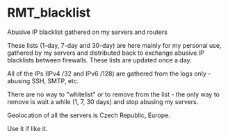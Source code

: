 # RMT_blacklist
Abusive IP blacklist gathered on my servers and routers

These lists (1-day, 7-day and 30-day) are here mainly for my personal use, gathered by my servers and distributed back to exchange abusive IP blacklists between firewalls. These lists are updated once a day.

All of the IPs (IPv4 /32 and IPv6 /128) are gathered from the logs only - abusing SSH, SMTP, etc.

There are no way to "whitelist" or to remove from the list - the only way to remove is wait a while (1, 7, 30 days) and stop abusing my servers.

Geolocation of all the servers is Czech Republic, Europe.

Use it if like it.
